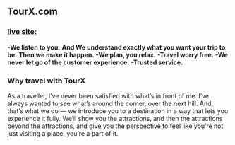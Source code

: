 
## TourX.com
 ### [live site:](https:)

**-We listen to you.**
 **And We understand exactly what you want your trip to be.**
 **Then we make it happen.**
**-We plan, you relax.**
**-Travel worry free.**
**-We never let go of the customer experience.**
**-Trusted service.**

### Why travel with TourX

As a traveller, I’ve never been satisfied with what’s in front of me. I’ve always wanted to see what’s around the corner, over the next hill. And, that’s what we do — we introduce you to a destination in a way that lets you experience it fully. We’ll show you the attractions, and then the attractions beyond the attractions, and give you the perspective to feel like you’re not just visiting a place, you’re a part of it.
